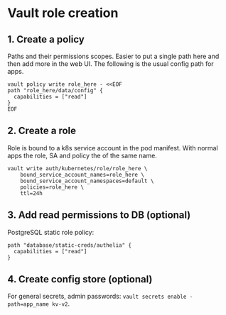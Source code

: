 # Vault role creation

## 1. Create a policy

Paths and their permissions scopes. Easier to put a single path here and then add more in the web UI. The following is the usual config path for apps.

```
vault policy write role_here - <<EOF
path "role_here/data/config" {
  capabilities = ["read"]
}
EOF
```

## 2. Create a role

Role is bound to a k8s service account in the pod manifest. With normal apps the role, SA and policy the of the same name.

```
vault write auth/kubernetes/role/role_here \
    bound_service_account_names=role_here \
    bound_service_account_namespaces=default \
    policies=role_here \
    ttl=24h
```

## 3. Add read permissions to DB (optional)

PostgreSQL static role policy:

```
path "database/static-creds/authelia" {
  capabilities = ["read"]
}
```

## 4. Create config store (optional)

For general secrets, admin passwords: `vault secrets enable -path=app_name kv-v2`.
